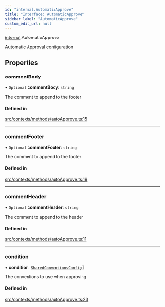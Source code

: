 ```yaml
---
id: "internal.AutomaticApprove"
title: "Interface: AutomaticApprove"
sidebar_label: "AutomaticApprove"
custom_edit_url: null
---
```


[internal](../modules/internal.md).AutomaticApprove

Automatic Approval configuration

## Properties

### commentBody

• `Optional` **commentBody**: `string`

The comment to append to the footer

#### Defined in

[src/contexts/methods/autoApprove.ts:15](https://github.com/Resnovas/smartcloud/blob/b9e22a9/src/contexts/methods/autoApprove.ts#L15)

___

### commentFooter

• `Optional` **commentFooter**: `string`

The comment to append to the footer

#### Defined in

[src/contexts/methods/autoApprove.ts:19](https://github.com/Resnovas/smartcloud/blob/b9e22a9/src/contexts/methods/autoApprove.ts#L19)

___

### commentHeader

• `Optional` **commentHeader**: `string`

The comment to append to the header

#### Defined in

[src/contexts/methods/autoApprove.ts:11](https://github.com/Resnovas/smartcloud/blob/b9e22a9/src/contexts/methods/autoApprove.ts#L11)

___

### condition

• **condition**: [`SharedConventionsConfig`](internal.SharedConventionsConfig.md)[]

The conventions to use when approving

#### Defined in

[src/contexts/methods/autoApprove.ts:23](https://github.com/Resnovas/smartcloud/blob/b9e22a9/src/contexts/methods/autoApprove.ts#L23)
